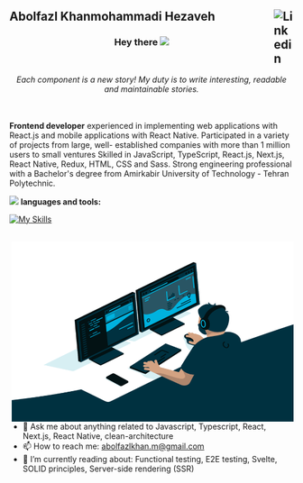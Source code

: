 <h2>Abolfazl Khanmohammadi Hezaveh <a href="https://www.linkedin.com/in/abolfazl-khan-mh/">
  <img align="right" alt="Linkedin" width="35px" src="https://skillicons.dev/icons?i=linkedin" />
</a></h2>
<h3 align='center'> Hey there <img src="https://emojis.slackmojis.com/emojis/images/1531849430/4246/blob-sunglasses.gif?1531849430"  width="30"/></h3>

<br/>

<p align='center'><i>Each component is a new story! My duty is to write interesting, readable and maintainable stories.</i></p>
<br/>
<br/>
<strong>Frontend developer</strong> experienced in implementing web applications with React.js and mobile applications with React Native. Participated in a variety of projects from large, well- established companies with more than 1 million users to small ventures Skilled in JavaScript, TypeScript, React.js, Next.js, React Native, Redux, HTML, CSS and Sass. Strong engineering professional with a Bachelor's degree from Amirkabir University of Technology - Tehran Polytechnic.

<img src="https://media.giphy.com/media/WUlplcMpOCEmTGBtBW/giphy.gif" width="30"> **languages and tools:**

[![My Skills](https://skills.thijs.gg/icons?i=js,ts,react,next,redux,html,css,sass,bootstrap,nodejs,git)](https://skills.thijs.gg)


<br/>
  <img align="right" alt="GIF" src="https://github.com/Abolfazl-Khan/Abolfazl-Khan/blob/main/code.gif?raw=true" width="500" height="320" />

- 💬 Ask me about anything related to Javascript, Typescript, React, Next.js, React Native, clean-architecture
- 📫  How to reach me: abolfazlkhan.m@gmail.com
- 🌱  I’m currently reading about: Functional testing, E2E testing, Svelte, SOLID principles, Server-side rendering (SSR)
